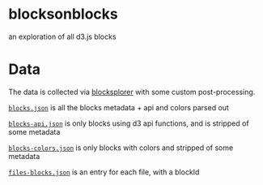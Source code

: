 # blocksonblocks
an exploration of all d3.js blocks

# Data
The data is collected via [blocksplorer](http://bl.ocksplorer.org) with some custom post-processing.

[`blocks.json`](data/blocks.json) is all the blocks metadata + api and colors parsed out

[`blocks-api.json`](data/blocks-api.json) is only blocks using d3 api functions, and is stripped of some metadata

[`blocks-colors.json`](data/blocks-colors.json) is only blocks with colors and stripped of some metadata

[`files-blocks.json`](data/files-blocks.json) is an entry for each file, with a blockId
